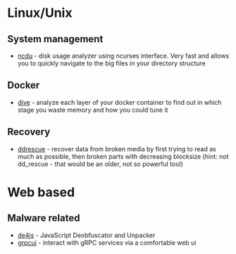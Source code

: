 # Linux/Unix
## System management
* [ncdu](https://dev.yorhel.nl/ncdu) - disk usage analyzer using ncurses interface. Very fast and allows you to quickly navigate to the big files in your directory structure
## Docker
* [dive](https://github.com/wagoodman/dive) - analyze each layer of your docker container to find out in which stage you waste memory and how you could tune it
## Recovery
* [ddrescue](https://www.gnu.org/software/ddrescue/) - recover data from broken media by first trying to read as much as possible, then broken parts with decreasing blocksize (hint: not dd_rescue - that would be an older, not so powerful tool)

# Web based
## Malware related
* [de4js](https://lelinhtinh.github.io/de4js/) - JavaScript Deobfuscator and Unpacker 
* [grpcui](https://github.com/fullstorydev/grpcui) - interact with gRPC services via a comfortable web ui
